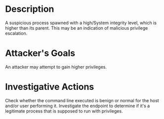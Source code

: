 # Description
A suspicious process spawned with a high/System integrity level, which is higher than its parent. This may be an indication of malicious privilege escalation.
# Attacker's Goals
An attacker may attempt to gain higher privileges.
# Investigative Actions
Check whether the command line executed is benign or normal for the host and/or user performing it.
Investigate the endpoint to determine if it's a legitimate process that is supposed to run with privileges.
